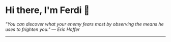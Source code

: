 <h1>Hi there, I'm Ferdi 👋</h1>

<p><em>
  "You can discover what your enemy fears most by observing the means he uses to frighten you." — Eric Hoffer
</em></p>

---
